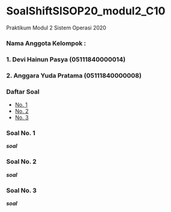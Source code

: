 # SoalShiftSISOP20_modul2_C10
Praktikum Modul 2 Sistem Operasi 2020

### Nama Anggota Kelompok :
### 1. Devi Hainun Pasya (05111840000014)
### 2. Anggara Yuda Pratama (05111840000008)

### Daftar Soal
* [No. 1](https://github.com/notdevi/SoalShiftSISOP20_modul2_C10/#soal-no.-1)
* [No. 2](https://github.com/notdevi/SoalShiftSISOP20_modul2_C10/#soal-no.-2)
* [No. 3](https://github.com/notdevi/SoalShiftSISOP20_modul2_C10/#soal-no.-3)

### Soal No. 1
***soal***



### Soal No. 2
***soal***



### Soal No. 3
***soal***


